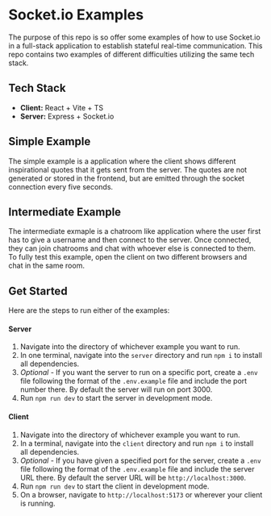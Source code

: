 # Socket.io Examples

The purpose of this repo is so offer some examples of how to use Socket.io in a full-stack application to establish stateful real-time communication. This repo contains two examples of different difficulties utilizing the same tech stack.


## Tech Stack
- **Client:** React + Vite + TS
- **Server:** Express + Socket.io


## Simple Example
The simple example is a application where the client shows different inspirational quotes that it gets sent from the server. The quotes are not generated or stored in the frontend, but are emitted through the socket connection every five seconds.


## Intermediate Example
The intermediate exmaple is a chatroom like application where the user first has to give a username and then connect to the server. Once connected, they can join chatrooms and chat with whoever else is connected to them. To fully test this example, open the client on two different browsers and chat in the same room.

## Get Started
Here are the steps to run either of the examples:

#### Server
1) Navigate into the directory of whichever example you want to run.
2) In one terminal, navigate into the `server` directory and run `npm i` to install all dependencies.
3) *Optional* - If you want the server to run on a specific port, create a `.env` file following the format of the `.env.example` file and include the port number there. By default the server will run on port 3000.
4) Run `npm run dev` to start the server in development mode.

#### Client
1) Navigate into the directory of whichever example you want to run.
2) In a terminal, navigate into the `client` directory and run `npm i` to install all dependencies.
3) *Optional* - If you have given a specified port for the server, create a `.env` file following the format of the `.env.example` file and include the server URL there. By default the server URL will be `http://localhost:3000`.
4) Run `npm run dev` to start the client in development mode.
5) On a browser, navigate to `http://localhost:5173` or wherever your client is running.
